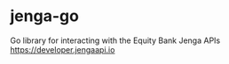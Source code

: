 # jenga-go
Go library for interacting with the Equity Bank Jenga APIs https://developer.jengaapi.io
